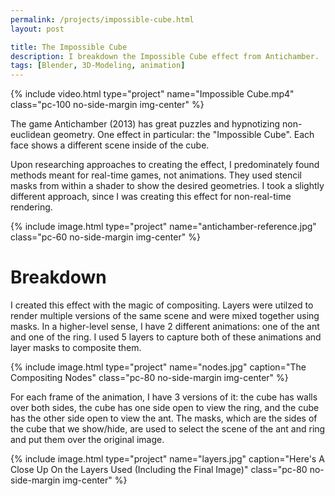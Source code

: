 ```yaml
---
permalink: /projects/impossible-cube.html
layout: post

title: The Impossible Cube
description: I breakdown the Impossible Cube effect from Antichamber.
tags: [Blender, 3D-Modeling, animation]
---
```


{% include video.html type="project" name="Impossible Cube.mp4" class="pc-100 no-side-margin img-center" %}

The game Antichamber (2013) has great puzzles and hypnotizing non-euclidean geometry. One effect in particular: the "Impossible Cube". Each face shows a different scene inside of the cube.

Upon researching approaches to creating the effect, I predominately found methods meant for real-time games, not animations. They used stencil masks from within a shader to show the desired geometries. I took a slightly different approach, since I was creating this effect for non-real-time rendering.

{% include image.html type="project" name="antichamber-reference.jpg" class="pc-60 no-side-margin img-center" %}

# Breakdown

I created this effect with the magic of compositing. Layers were utilzed to render multiple versions of the same scene and were mixed together using masks. In a higher-level sense, I have 2 different animations: one of the ant and one of the ring. I used 5 layers to capture both of these animations and layer masks to composite them.

{% include image.html type="project" name="nodes.jpg" caption="The Compositing Nodes" class="pc-80 no-side-margin img-center" %}

For each frame of the animation, I have 3 versions of it: the cube has walls over both sides, the cube has one side open to view the ring, and the cube has the other side open to view the ant. The masks, which are the sides of the cube that we show/hide, are used to select the scene of the ant and ring and put them over the original image.

{% include image.html type="project" name="layers.jpg" caption="Here's A Close Up On the Layers Used (Including the Final Image)" class="pc-80 no-side-margin img-center" %}